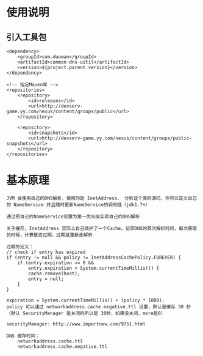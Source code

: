 # 使用说明

## 引入工具包
    <dependency>
        <groupId>com.duowan</groupId>
        <artifactId>common-dns-uitil</artifactId>
        <version>${project.parent.version}</version>
    </dependency>
    
    <!-- 指定Maven库 -->
    <repositories>
        <repository>
            <id>releases</id>
            <url>http://devserv-game.yy.com/nexus/content/groups/public</url>
        </repository>

        <repository>
            <id>snapshots</id>
            <url>http://devserv-game.yy.com/nexus/content/groups/public-snapshots</url>
        </repository>
    </repositories>

# 基本原理
    JVM 会使用自己的DNS解析，使用的是 InetAddress， 分析这个类的源码，你可以定义自己的 NameService 并且随时更新NameService的调用链（jdk1.7+）
    
    通过把自己的NameService设置为第一优先级实现自己的DNS解析
    
    关于缓存，InetAddress 实际上自己维护了一个Cache，记录DNS的首次解析时间，每次获取的时候，计算是否过期，过期就重新走解析
    
    过期的定义：
    // check if entry has expired
    if (entry != null && policy != InetAddressCachePolicy.FOREVER) {
        if (entry.expiration >= 0 &&
            entry.expiration < System.currentTimeMillis()) {
            cache.remove(host);
            entry = null;
        }
    }
    
    expiration = System.currentTimeMillis() + (policy * 1000);
    policy 可以通过 networkaddress.cache.negative.ttl 设置，默认是缓存 30 秒 （默认 SecurityManager 是关闭的所以是 30秒，如果没关闭，more是0）
    
    securityManager: http://www.importnew.com/9751.html
    
    DNS 缓存时间： 
        networkaddress.cache.ttl
        networkaddress.cache.negative.ttl
        

